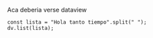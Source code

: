 Aca deberia verse dataview

```dataviewjs
const lista = "Hola tanto tiempo".split(" ");
dv.list(lista);
```

